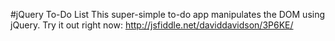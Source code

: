 #jQuery To-Do List
This super-simple to-do app manipulates the DOM using jQuery. Try it out right now: <a href="http://jsfiddle.net/daviddavidson/3P6KE/" target="_blank">http://jsfiddle.net/daviddavidson/3P6KE/</a>